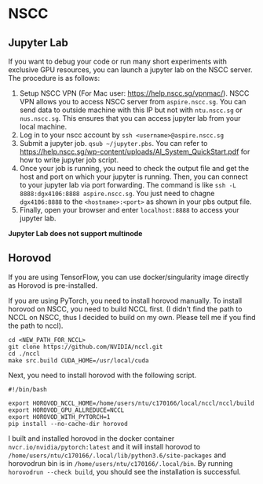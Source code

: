 # NSCC

## Jupyter Lab

If you want to debug your code or run many short experiments with exclusive GPU resources, you can launch a jupyter lab on the NSCC server. The procedure is as follows:

1. Setup NSCC VPN (For Mac user: https://help.nscc.sg/vpnmac/). NSCC VPN allows you to access NSCC server from `aspire.nscc.sg`. You can send data to outside machine with this IP but not with `ntu.nscc.sg` or `nus.nscc.sg`. This ensures that you can access jupyter lab from your local machine.
2. Log in to your nscc account by `ssh <username>@aspire.nscc.sg`
3. Submit a jupyter job. `qsub ~/jupyter.pbs`. You can refer to https://help.nscc.sg/wp-content/uploads/AI_System_QuickStart.pdf for how to write jupyter job script.
4. Once your job is running, you need to check the output file and get the host and port on which your jupyter is running. Then, you can connect to your jupyter lab via port forwarding. The command is like `ssh -L 8888:dgx4106:8888 aspire.nscc.sg`. You just need to chagne `dgx4106:8888` to the `<hostname>:<port>` as shown in your pbs output file.
5. Finally, open your browser and enter `localhost:8888` to access your jupyter lab.

**Jupyter Lab does not support multinode**

## Horovod

If you are using TensorFlow, you can use docker/singularity image directly as Horovod is pre-installed.

If you are using PyTorch, you need to install horovod manually. To install horovod on NSCC, you need to build NCCL first. (I didn't find the path to NCCL on NSCC, thus I decided to build on my own. Please tell me if you find the path to nccl).

```shell
cd <NEW_PATH_FOR_NCCL>
git clone https://github.com/NVIDIA/nccl.git
cd ./nccl
make src.build CUDA_HOME=/usr/local/cuda
```

Next, you need to install horovod with the following script.

```shell
#!/bin/bash

export HOROVOD_NCCL_HOME=/home/users/ntu/c170166/local/nccl/nccl/build
export HOROVOD_GPU_ALLREDUCE=NCCL
export HOROVOD_WITH_PYTORCH=1
pip install --no-cache-dir horovod
```

I built and installed horovod in the docker container `nvcr.io/nvidia/pytorch:latest` and it will install horovod to `/home/users/ntu/c170166/.local/lib/python3.6/site-packages` and horovodrun bin is in `/home/users/ntu/c170166/.local/bin`. By running `horovodrun --check build`, you should see the installation is successful.
